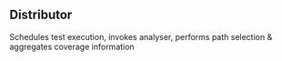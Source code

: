## Distributor

Schedules test execution, invokes analyser, performs path selection & aggregates coverage information
